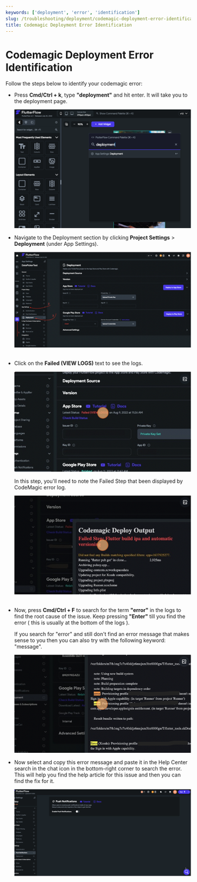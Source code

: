 ```yaml
---
keywords: ['deployment', 'error', 'identification']
slug: /troubleshooting/deployment/codemagic-deployment-error-identification
title: Codemagic Deployment Error Identification
---
```

# Codemagic Deployment Error Identification

Follow the steps below to identify your codemagic error:

- Press **Cmd/Ctrl + k**, type **"deployment"** and hit enter. It will take you to the deployment page.​

  ![](../assets/20250430121346608131.png)

- Navigate to the Deployment section by clicking **Project Settings** &gt; **Deployment** (under App Settings).​

  ![](../assets/20250430121346890273.png)
​

- Click on the **Failed (VIEW LOGS)** text to see the logs. ​

  ![](../assets/20250430121347217644.png)
  
  In this step, you'll need to note the Failed Step that been displayed by CodeMagic error log. ​

  ![](../assets/20250430121347593094.png)
​

- Now, press **Cmd/Ctrl + F** to search for the term **"error"** in the logs to find the root cause of the issue. Keep pressing **"Enter"** till you find the error ( this is usually at the bottom of the logs ).

  If you search for "error" and still don't find an error message that makes sense to you then you can also try with the following keyword: "message".

    ![](../assets/20250430121347925706.png)

- Now select and copy this error message and paste it in the Help Center search in the chat icon in the bottom-right corner to search the error. This will help you find the help article for this issue and then you can find the fix for it. 

  ![](../assets/20250430121348293622.gif)